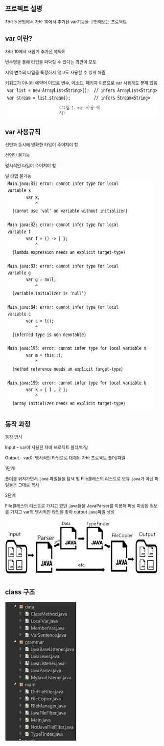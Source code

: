## 프로젝트 설명
 자바 5 문법에서 자바 10에서 추가된 var기능을 구현해보는 프로젝트
 
 
## var 이란?
   
   자바 10에서 새롭게 추가된 예약어
   
   변수명을 통해 타입을 파악할 수 있다는 의견이 모토
   
   지역 변수의 타입을 특정하지 않고도 사용할 수 있게 해줌
   
   키워드가 아니라 예약어 이므로 변수, 메소드, 패키지 이름으로 var 사용해도 문제 없음
![Alt text](./Image/example.png)

## var 사용규칙
   
   선언과 동시에 명확한 타입이 주어져야 함
   
   선언만 불가능
   
   명시적인 타입이 주어져야 함
   
   널 타입 불가능
![Alt text](./Image/example2.png)


## 동작 과정
동작 방식

Input – var이 사용된 자바 프로젝트 폴더/파일

Output – var이 명시적인 타입으로 대체된 자바 프로젝트 폴더/파일


1단계

폴더를 뒤져가면서 .java 파일들을 탐색 및 File클래스의 리스트로 보유
.java가 아닌 파일들은 그대로 복사

2단계

File클래스의 리스트로 가지고 있던 .java들을 JavaParser를 이용해 파싱
파싱된 정보를 가지고 var의 명시적인 타입을 찾아 output .java파일 생성

![Alt text](./Image/act.png)


## class 구조

![Alt text](./Image/class.png)
